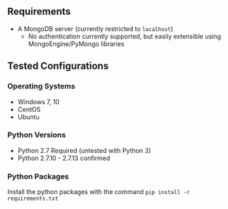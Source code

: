 ## Requirements
- A MongoDB server (currently restricted to `localhost`)
  - No authentication currently supported, but easily extensible using MongoEngine/PyMongo libraries

## Tested Configurations

### Operating Systems
- Windows 7, 10
- CentOS
- Ubuntu

### Python Versions
- Python 2.7 Required (untested with Python 3)
- Python 2.7.10 - 2.7.13 confirmed

### Python Packages
Install the python packages with the command
`pip install -r requirements.txt`